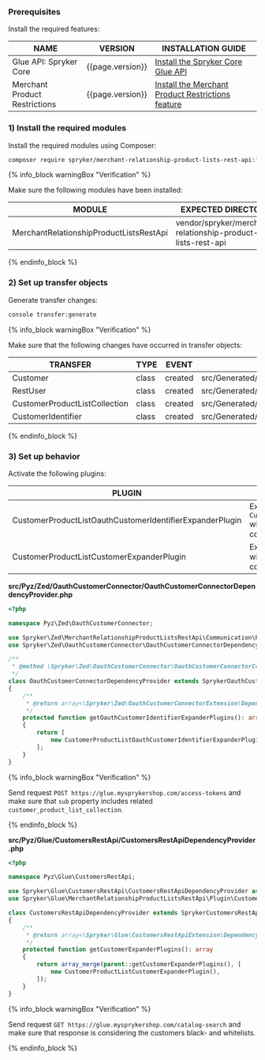 ### Prerequisites

Install the required features:

| NAME                          | VERSION          | INSTALLATION GUIDE                                                                                                                                                                       |
|-------------------------------|------------------|-----------------------------------------------------------------------------------------------------------------------------------------------------------------------------------------|
| Glue API: Spryker Core        | {{page.version}} | [Install the Spryker Core Glue API](/docs/pbc/all/miscellaneous/{{page.version}}/install-and-upgrade/install-glue-api/install-the-spryker-core-glue-api.html)                  |
| Merchant Product Restrictions | {{page.version}} | [Install the Merchant Product Restrictions feature](/docs/pbc/all/merchant-management/{{page.version}}/base-shop/install-and-upgrade/install-the-merchant-product-restrictions-feature.html)  |

### 1) Install the required modules

Install the required modules using Composer:

```bash
composer require spryker/merchant-relationship-product-lists-rest-api:"^0.1.0" --update-with-dependencies
```

{% info_block warningBox "Verification" %}

Make sure the following modules have been installed:

| MODULE                                  | EXPECTED DIRECTORY                                          |
|-----------------------------------------|-------------------------------------------------------------|
| MerchantRelationshipProductListsRestApi | vendor/spryker/merchant-relationship-product-lists-rest-api |

{% endinfo_block %}

### 2) Set up transfer objects

Generate transfer changes:

```bash
console transfer:generate
```

{% info_block warningBox "Verification" %}

Make sure that the following changes have occurred in transfer objects:

| TRANSFER                        | TYPE   | EVENT    | PATH                                                                    |
|---------------------------------|--------|----------|-------------------------------------------------------------------------|
| Customer                        | class  | created  | src/Generated/Shared/Transfer/RestCatalogSearchAttributesTransfer       |
| RestUser                        | class  | created  | src/Generated/Shared/Transfer/RestCatalogSearchSortTransfer             |
| CustomerProductListCollection   | class  | created  | src/Generated/Shared/Transfer/RestCatalogSearchPaginationTransfer       |
| CustomerIdentifier              | class  | created  | src/Generated/Shared/Transfer/RestCatalogSearchAbstractProductsTransfer |

{% endinfo_block %}

### 3) Set up behavior

Activate the following plugins:

| PLUGIN                                                   | SPECIFICATION                                                                | PREREQUISITES | NAMESPACE                                                                                        |
|----------------------------------------------------------|------------------------------------------------------------------------------|---------------|--------------------------------------------------------------------------------------------------|
| CustomerProductListOauthCustomerIdentifierExpanderPlugin | Expands `CustomerIdentifierTransfer` with customers product list collection. | None          | Spryker\Zed\MerchantRelationshipProductListsRestApi\Communication\Plugin\OauthCustomerConnector  |
| CustomerProductListCustomerExpanderPlugin                | Expands `CustomerTransfer` with customer's product list collection.          | None          | Spryker\Glue\MerchantRelationshipProductListsRestApi\Plugin\CustomersRestApi                     |


**src/Pyz/Zed/OauthCustomerConnector/OauthCustomerConnectorDependencyProvider.php**

```php
<?php

namespace Pyz\Zed\OauthCustomerConnector;

use Spryker\Zed\MerchantRelationshipProductListsRestApi\Communication\Plugin\OauthCustomerConnector\CustomerProductListOauthCustomerIdentifierExpanderPlugin;
use Spryker\Zed\OauthCustomerConnector\OauthCustomerConnectorDependencyProvider as SprykerOauthCustomerConnectorDependencyProvider;

/**
 * @method \Spryker\Zed\OauthCustomerConnector\OauthCustomerConnectorConfig getConfig()
 */
class OauthCustomerConnectorDependencyProvider extends SprykerOauthCustomerConnectorDependencyProvider
{
    /**
     * @return array<\Spryker\Zed\OauthCustomerConnectorExtension\Dependency\Plugin\OauthCustomerIdentifierExpanderPluginInterface>
     */
    protected function getOauthCustomerIdentifierExpanderPlugins(): array
    {
        return [
            new CustomerProductListOauthCustomerIdentifierExpanderPlugin(),
        ];
    }
}
```

{% info_block warningBox "Verification" %}

Send request `POST https://glue.mysprykershop.com/access-tokens` and make sure that `sub` property includes related `customer_product_list_collection`.

{% endinfo_block %}

**src/Pyz/Glue/CustomersRestApi/CustomersRestApiDependencyProvider.php**

```php
<?php

namespace Pyz\Glue\CustomersRestApi;

use Spryker\Glue\CustomersRestApi\CustomersRestApiDependencyProvider as SprykerCustomersRestApiDependencyProvider;
use Spryker\Glue\MerchantRelationshipProductListsRestApi\Plugin\CustomersRestApi\CustomerProductListCustomerExpanderPlugin;

class CustomersRestApiDependencyProvider extends SprykerCustomersRestApiDependencyProvider
{
    /**
     * @return array<\Spryker\Glue\CustomersRestApiExtension\Dependency\Plugin\CustomerExpanderPluginInterface>
     */
    protected function getCustomerExpanderPlugins(): array
    {
        return array_merge(parent::getCustomerExpanderPlugins(), [
            new CustomerProductListCustomerExpanderPlugin(),
        ]);
    }
}
```

{% info_block warningBox "Verification" %}

Send request `GET https://glue.mysprykershop.com/catalog-search` and make sure that response is considering the customers black- and whitelists.

{% endinfo_block %}
